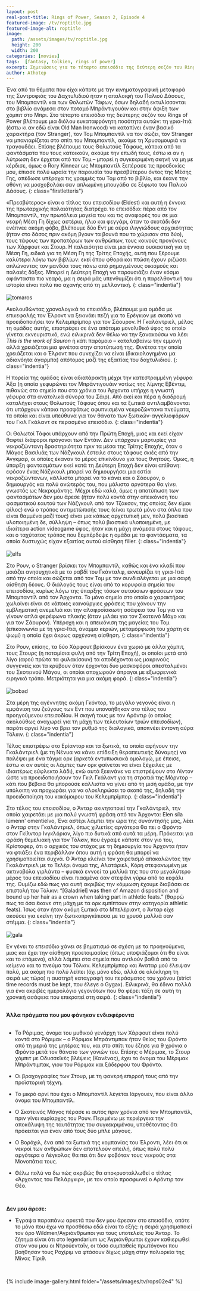 ```yaml
---
layout: post
real-post-title: Rings of Power, Season 2, Episode 4
featured-image: /tv/roptitle.jpg
featured-image-alt: roptitle
image:
  path: /assets/images/tv/roptitle.jpg
  height: 200
  width: 200
categories: [movies]
tags:  [fantasy, tolkien, rings of power]
excerpt: Σημειώσεις για το τέταρτο επεισόδιο της δεύτερη σεζόν του Rings of Power
author: Athotep
---
```


Ένα από τα θέματα που είχα κάποτε με την κινηματογραφική μεταφορά της Συντροφιάς του Δαχτυλιδιού ήταν η απαλοιφή του Παλιού Δάσους, του Μπομπαντίλ και των Θολωτών Τάφων, όσων δηλαδή εκτυλίσσονται στο βιβλίο ανάμεσα στον ποταμό Μπράντιγουάιν και στην άφιξη των χόμπιτ στο Μπρι. Στο τέταρτο επεισόδιο της δεύτερης σεζόν του Rings of Power βλέπουμε μια διόλου ευκαταφρόνητη ποσότητα αυτών: τη γρια-Ιτιά (έστω κι αν εδώ είναι Old Man Ironwood) να καταπίνει έναν βασικό χαρακτήρα (τον Stranger), τον Τομ Μπομπαντίλ να τον σώζει, τον Stranger να μπανιαρίζεται στο σπίτι του Μπομπαντίλ, ακούμε τη Χρυσομουριά να τραγουδάει. Επίσης βλέπουμε τους Θολωτούς Τάφους, κάποια από τα φαντάσματα που τους κατοικούν, ακούμε την επωδή τους, έστω κι αν η λύτρωση δεν έρχεται από τον Τομ – μπορεί η συγκεκριμένη σκηνή να μη με κέρδισε, όμως ο Rory Kinnear ως Μπομπαντίλ ξεπέρασε τις προσδοκίες μου, έπιασε πολύ ωραία την παρουσία του πρεσβύτερου όντος της Μέσης Γης, απέδωσε υπέροχα τις γραμμές του Τομ από το βιβλίο, και έκανε την οθόνη να μοσχοβολάει σαν απλωμένη μπουγάδα σε ξέφωτο του Παλιού Δάσους.
{: class="firstletteris"}

«Πρεσβύτερος» είναι ο τίτλος του επεισοδίου (Eldest) και αυτή η έννοια της πρωταρχικής παλαιότητας διατρέχει το επεισόδιο: πέρα από τον Μπομπαντίλ, την πρωτόλεια μαγεία του και τις αναφορές του σε μια νεαρή Μέση Γη δίχως αστέρια, ήλιο και φεγγάρι, όταν το σκοτάδι δεν ενέπνεε ακόμη φόβο, βλέπουμε δύο Εντ με αύρα ιλιγγιώδους αρχαιότητας (ήταν στο δάσος πριν ακόμη βγουν τα βουνά που το χώρισαν στα δύο), τους τάφους των προπατόρων των ανθρώπων, τους κοινούς προγόνους των Χάρφουτ και Στουρ. Η παλαιότητα είναι μια έννοια ουσιαστική για τη Μέση Γη, ειδικά για τη Μέση Γη της Τρίτης Εποχής, αυτή που ξέρουμε καλύτερα λόγω των βιβλίων: εκεί όπου φθορά και πτώση έχουν ριζώσει απλώνοντας τον μανδύα τους πάνω από ρημαγμένους οικισμούς και παλαιές δόξες. Μπορεί η Δεύτερη Εποχή να παρουσιάζει έναν κόσμο αφάνταστα πιο νεαρό, μα η σειρά μάς υπενθυμίζει ότι η παρελθοντική του ιστορία είναι πολύ πιο αχανής από τη μελλοντική.
{: class="indentia"}  
<br>
![tomaros](/assets/images/tv/rops02e4/7.jpg) 
<br>

Ακολουθώντας χρονολογικά το επεισόδιο, βλέπουμε μια ομάδα με επικεφαλής τον Έλροντ να ξεκινάει πεζή για το Ερέγκιον με σκοπό να προειδοποιήσει τον Κελεμπρίμπορ για τον Σάουρον. Η Γκαλάντριελ, μέλος τη ομάδας αυτής, επιστρέφει σε ένα απότομο μονολιθικό ύφος το οποίο γίνεται εκνευριστικό, ενώ ειλικρινά δεν θέλω να την ξανακούσω να λέει *This is the work of Sauron* ή κάτι παρόμοιο – καταλαβαίνω την εμμονή αλλά χρειάζεται μια φινέτσα στην αποτύπωσή της. Φινέτσα την οποία χρειάζεται και ο Έλροντ που συνεχίζει να είναι (δικαιολογημένα μα αδιανόητα άγαρμπα) απότομος μαζί της εξαιτίας του δαχτυλιδιού.
{: class="indentia"}  

Η πορεία της ομάδας είναι αδιατάρακτη μέχρι την κατεστραμμένη γέφυρα Άξα (η οποία γεφυρώνει τον Μπράντιγουάιν νοτίως της λίμνης Εβέντιμ, πιθανώς στο σημείο που στα χρόνια του Άρχοντα υπήρχε η γνωστή γέφυρα στα ανατολικά σύνορα του Σάιρ). Από εκεί και πέρα η διαδρομή καταλήγει στους Θολωτούς Τάφους όπου και τα ξωτικά αντιλαμβάνονται ότι υπάρχουν κάποια προσφάτως αφυπνισμένα νεκροζώντανα πνεύματα, τα οποία και είναι υπεύθυνα για τον θάνατο των ξωτικών-αγγελιοφόρων του Γκιλ Γκάλαντ σε περασμένο επεισόδιο.
{: class="indentia"}  

Οι Θολωτοί Τάφοι υπάρχουν από την Πρώτη Εποχή, μιας και εκεί είχαν θαφτεί διάφοροι πρόγονοι των Εντάιν. Δεν υπάρχουν μαρτυρίες για νεκροζώντανη δραστηριότητα πριν τα μέσα της Τρίτης Εποχής, όταν ο Μάγος Βασιλιάς των Νάζγκουλ έστειλε στους τάφους σκιές από την Άνγκμαρ, οι οποίες έκαναν το μέρος επικίνδυνο για τους θνητούς. Όμως, η ύπαρξη φαντασμάτων εκεί κατά τη Δεύτερη Εποχή δεν είναι απίθανη: εφόσον ένας Νάζγκουλ μπορεί να δημιουργήσει μια εστία νεκροζώντανων, κάλλιστα μπορεί να το κάνει και ο Σάουρον, ο δημιουργός και πολύ ανώτερός του, που μάλιστα αργότερα θα γίνει γνωστός ως Νεκρομάντης. Μέχρι εδώ καλά, όμως η αποτύπωση των φαντασμάτων δεν μου άρεσε (ήταν πολύ κοντά στην απεικόνιση του φασματικού εαυτού των Νάζγκουλ από τον Τζάκσον, της οποίας δεν είμαι φίλος) ενώ ο τρόπος αντιμετώπισής τους (είναι τρωτά μόνο στα όπλα που είναι θαμμένα μαζί τους) είναι μια κάπως αρχετυπική μεν, πολύ βιαστικά υλοποιημένη δε, σύλληψη – όπως πολύ βιαστικά υλοποιημένη, με ιδιαίτερα action videogame ύφος, ήταν και η μάχη ανάμεσα στους τάφους, και ο ταχύτατος τρόπος που ξεμπέρδεψε η ομάδα με τα φαντάσματα, τα οποία δυστυχώς είχαν εξαιτίας αυτού αίσθηση filler.
{: class="indentia"}  
<br>
![elfs](/assets/images/tv/rops02e4/2.jpg) 
<br>

Στο Ρουν, ο Stranger βρίσκει τον Μπομπαντίλ, καθώς και ένα κλαδί που μοιάζει ανησυχητικά με το ραβδί του Γκάνταλφ, εκνευρίζει τη γρια-Ιτιά από την οποία και σώζεται από τον Τομ με τον συνδιαλέγεται με μια σαφή αίσθηση δέους. Ο διάλογός τους είναι από τα κορυφαία σημεία του επεισοδίου, κυρίως λόγω της ύπαρξης τόσων αυτούσιων φράσεων του Μπομπαντίλ από τον Άρχοντα. Το μόνο σημείο στο οποίο ο χαρακτήρας χωλαίνει είναι σε κάποιες καινούργιες φράσεις που χάνουν την εμβληματική ανεμελιά και την αλαφροΐσκιωτη ασάφεια του Τομ για να γίνουν απλά φερέφωνα πλοκής (όταν μιλάει για τον Σκοτεινό Μάγο και για τον Σάουρον). Υπέροχη και η απεικόνιση της μαγείας του Τομ (επικοινωνία με τη γρια-Ιτιά, άναμμα κεριών, μεταμόρφωση του χάρτη σε ψωμί) η οποία έχει άκρως αρχέγονη αίσθηση.
{: class="indentia"}  

Στο Ρουν, επίσης, τα δύο Χάρφουτ βρίσκουν ένα χωριό με άλλα χόμπιτ, τους Στουρς (η ποταμίσια φυλή από την Τρίτη Εποχή), οι οποίοι μετά από λίγο (αφού πρώτα τα φυλακίσουν) τα αποδέχονται ως μακρινούς συγγενείς και τα κρύβουν όταν έρχονται δυο μασκοφόροι απεσταλμένοι του Σκοτεινού Μάγου, οι οποίοι αποχωρούν άπραγοι με εξωφρενικά ειρηνικό τρόπο. Μετριότητα για μια ακόμη φορά.
{: class="indentia"}  
<br>
![bobad](/assets/images/tv/rops02e4/4.jpg) 
<br>

Στα μέρη της αγέννητης ακόμη Γκόντορ, το μεγάλο γεγονός είναι η εμφάνιση του ζεύγους των Εντ που υπονοήθηκαν στο τέλος του προηγούμενου επεισοδίου. Η σκηνή τους με τον Αρόντιρ (ο οποίος ακολούθως αναχωρεί για τη μάχη των τελευταίων τριών επεισοδίων), παρότι αργεί λίγο να βρει τον ρυθμό της διαλογικά, αποπνέει έντονη αύρα Τόλκιν.
{: class="indentia"}  

Τέλος επιστρέφω στο Ερίαντορ και τα ξωτικά, τα οποία αφήνουν την Γκαλάντριελ (με τη Νένυα να κάνει επίδειξη θεραπευτικής δύναμης) να παλέψει με ένα τάγμα ορκ (αρκετά εντυπωσιακά ομολογώ, με έπεισε, έστω κι αν αυτές οι λάμπες των ορκ φαίνεται να είναι ξέχειλες με ιδιαιτέρως εύφλεκτο λάδι), ενώ αυτά ξεκινάνε να επιστρέψουν στο Λίντον ώστε να προειδοποιήσουν τον Γκιλ Γκάλαντ για τη στρατιά της Μόρντορ – κάτι που βέβαια θα μπορούσε κάλλιστα να γίνει από τη μισή ομάδα, με την υπόλοιπη να προχωράει για να ολοκληρώσει το σκοπό της, δηλαδή την προειδοποίηση του κακόμοιρου του Κελεμπρίμπορ.
{: class="indentia"}  

Στο τέλος του επεισοδίου, ο Άνταρ ακινητοποιεί την Γκαλάντριελ, την οποία χαιρετάει με μια πολύ γνωστή φράση από τον Άρχοντα: Elen síla lúmenn' omentielvo, Ένα αστέρι λάμπει την ώρα της συνάντησής μας, λέει ο Άνταρ στην Γκαλάντριελ, όπως χιλιετίες αργότερα θα πει ο Φρόντο στον Γκίλντορ Ινγκλόριον, λίγο πιο δυτικά από αυτά τα μέρη. Πρόκειται για φράση θεμελιακή για τον Τόλκιν, που έγραψε κάποτε στον γιο του, Κρίστοφερ, ότι ο αρχικός του στόχος με τη δημιουργία του Άρχοντα ήταν να φτιάξει ένα περιβάλλον όπου αυτή η φράση θα μπορεί να χρησιμοποιείται συχνά. Ο Άνταρ κλείνει τον χαιρετισμό αποκαλώντας την Γκαλάντριελ με το Τελέρι όνομά της, Αλατάριελ, Κόρη στεφανωμένη με ακτινοβόλα γιρλάντα – φυσικά εννοεί τα μαλλιά της που στο μεγαλύτερο μέρος του επεισοδίου είναι πιασμένα σαν στεφάνι γύρω από το κεφάλι της. Θυμίζω εδώ πως για αυτή ακριβώς την κόμμωση έχουμε διαβάσει σε επιστολή του Τόλκιν: “[Galadriel] was then of Amazon disposition and bound up her hair as a crown when taking part in athletic feats.” (θαρρώ πως τα όσα έκανε στη μάχη με τα ορκ εμπίπτουν στην κατηγορία athletic feats). Ίσως όταν ήταν ακόμη ξωτικό στο Μπελέριαντ, ο Άνταρ είχε ακούσει για εκείνη την ξωτικοπριγκίπισσα με τα χρυσά μαλλιά σαν στέμμα.
{: class="indentia"}  
<br>
![gala](/assets/images/tv/rops02e4/3.jpg) 
<br>

Εν γένει το επεισόδιο χάνει σε βηματισμό σε σχέση με τα προηγούμενα, μιας και έχει την αίσθηση προετοιμασίας (όπως υποψιάζομαι ότι θα είναι και το επόμενο), αλλά λάμπει στα σημεία που αντλούν βαθιά από το κείμενο και το πνεύμα του Τόλκιν. Κελεμπρίμπορ και Άναταρ μού έλειψαν πολύ, μα ακόμη πιο πολύ λείπει (όχι μόνο εδώ, αλλά σε ολόκληρη τη σειρά ως τώρα) η αυστηρή καταγραφή του περάσματος του χρόνου (strict time records must be kept, που έλεγε ο Gygax). Ειλικρινά, θα έδινα πολλά για ένα ακριβές ημερολόγιο γεγονότων που θα φέρει τάξη σε αυτή τη χρονική ασάφεια που επικρατεί στη σειρά.
{: class="indentia"}  
<br>

**Άλλα πράγματα που μου φάνηκαν ενδιαφέροντα**  
<br>

* Το Ρόριμας, όνομα του μυθικού γενάρχη των Χάρφουτ είναι πολύ κοντά στο Ρόριμακ – ο Ρόριμακ Μπράντιμπακ ήταν θείος του Φρόντο από τη μεριά της μητέρας του, και στο σπίτι του έζησε για 9 χρόνια ο Φρόντο μετά τον θάνατο των γονιών του. Επίσης ο Μέριμακ, το Στουρ χόμπιτ με Οδυσσεϊκές βλέψεις (Κανένας), έχει το όνομα του Μέριμακ Μπράντιμπακ, γιου του Ρόριμακ και ξάδερφου του Φρόντο.

* Οι βραχογραφίες των Στουρ, με τη φανερή επιρροή τους από την προϊστορική τέχνη.

* Το μικρό αρνί που έχει ο Μπομπαντίλ λέγεται Ιάργουεν, που είναι άλλο όνομα του Μπομπαντίλ.

* Ο Σκοτεινός Μάγος πέρασε κι αυτός πριν χρόνια από τον Μπομπαντίλ, πριν γίνει κυρίαρχος του Ρουν. Περιμένω με περιέργεια την αποκάλυψη της ταυτότητας του συγκεκριμένου, υποθέτοντας ότι πρόκειται για έναν από τους δύο μπλε μάγους.

* Ο Βορόχιλ, ένα από τα ξωτικά της κομπανίας του Έλροντι, λέει ότι οι νεκροί των ανθρώπων δεν αποτελούν απειλή, όπως πολύ πολύ αργότερα ο Λέγκολας θα πει ότι δεν φοβόταν τους νεκρούς στα Μονοπάτια τους.

* Θέλω πολύ να δω πώς ακριβώς θα αποκρυσταλλωθεί ο τίτλος «Άρχοντας του Πελάργκιρ», με τον οποίο προσφωνεί ο Αρόντιρ τον Θέο.  
<br>

**Δεν μου άρεσε:**

* Έγραψα παραπάνω αρκετά που δεν μου άρεσαν στο επεισόδιο, οπότε το μόνο που έχω να προσθέσω εδώ είναι το εξής: η σειρά χρησιμοποιεί τον όρο Wildmen/Αγριάνθρωποι για τους υποτελείς του Άνταρ. Το ζήτημα είναι ότι στο legendarium ως Άγριάνθρωποι έχουν καθιερωθεί στον νου μου οι Ντρούενταϊν, οι τόσο συμπαθείς πρωτόγονοι που βοήθησαν τους Ροχίριμ να φτάσουν δίχως μάχη στην πολιορκία της Μίνας Τίριθ.  
<br>

{% include image-gallery.html folder="/assets/images/tv/rops02e4" %}